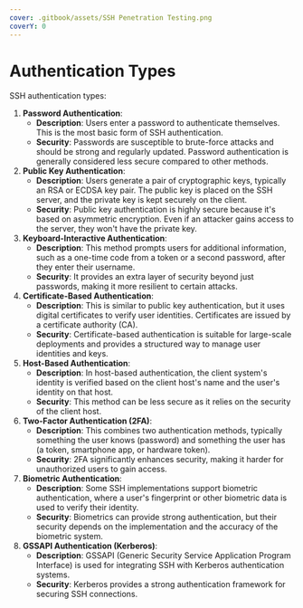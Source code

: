 ```yaml
---
cover: .gitbook/assets/SSH Penetration Testing.png
coverY: 0
---
```


# Authentication Types

SSH authentication types:

1. **Password Authentication**:
   * **Description**: Users enter a password to authenticate themselves. This is the most basic form of SSH authentication.
   * **Security**: Passwords are susceptible to brute-force attacks and should be strong and regularly updated. Password authentication is generally considered less secure compared to other methods.
2. **Public Key Authentication**:
   * **Description**: Users generate a pair of cryptographic keys, typically an RSA or ECDSA key pair. The public key is placed on the SSH server, and the private key is kept securely on the client.
   * **Security**: Public key authentication is highly secure because it's based on asymmetric encryption. Even if an attacker gains access to the server, they won't have the private key.
3. **Keyboard-Interactive Authentication**:
   * **Description**: This method prompts users for additional information, such as a one-time code from a token or a second password, after they enter their username.
   * **Security**: It provides an extra layer of security beyond just passwords, making it more resilient to certain attacks.
4. **Certificate-Based Authentication**:
   * **Description**: This is similar to public key authentication, but it uses digital certificates to verify user identities. Certificates are issued by a certificate authority (CA).
   * **Security**: Certificate-based authentication is suitable for large-scale deployments and provides a structured way to manage user identities and keys.
5. **Host-Based Authentication**:
   * **Description**: In host-based authentication, the client system's identity is verified based on the client host's name and the user's identity on that host.
   * **Security**: This method can be less secure as it relies on the security of the client host.
6. **Two-Factor Authentication (2FA)**:
   * **Description**: This combines two authentication methods, typically something the user knows (password) and something the user has (a token, smartphone app, or hardware token).
   * **Security**: 2FA significantly enhances security, making it harder for unauthorized users to gain access.
7. **Biometric Authentication**:
   * **Description**: Some SSH implementations support biometric authentication, where a user's fingerprint or other biometric data is used to verify their identity.
   * **Security**: Biometrics can provide strong authentication, but their security depends on the implementation and the accuracy of the biometric system.
8. **GSSAPI Authentication (Kerberos)**:
   * **Description**: GSSAPI (Generic Security Service Application Program Interface) is used for integrating SSH with Kerberos authentication systems.
   * **Security**: Kerberos provides a strong authentication framework for securing SSH connections.
